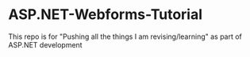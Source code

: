 # ASP.NET-Webforms-Tutorial
This repo is for "Pushing all the things I am revising/learning" as part of ASP.NET development
